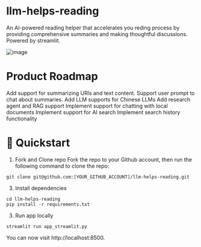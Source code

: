 # llm-helps-reading
An AI-powered reading helper that accelerates you reding process by providing comprehensive summaries and making thoughtful discussions.
Powered by streamlit.

![image](https://github.com/zcakjta/llm-helps-reading/assets/167012906/fd1ca41c-5026-4559-8613-8664e75217c8)



# Product Roadmap
 Add support for summarizing URls and text content.
 Support user prompt to chat about summaries.
 Add LLM supports for Chinese LLMs
 Add research agent and RAG support 
 Implement support for chatting with local documents
 Implement support for AI search
 Implement search history functionality
 

# 🚀 Quickstart
1. Fork and Clone repo
Fork the repo to your Github account, then run the following command to clone the repo:
````
git clone git@github.com:[YOUR_GITHUB_ACCOUNT]/llm-helps-reading.git
````
3. Install dependencies
````
cd llm-helps-reading
pip install -r requirements.txt
````
3. Run app locally
````
streamlit run app_streamlit.py
````
You can now visit http://localhost:8500.
